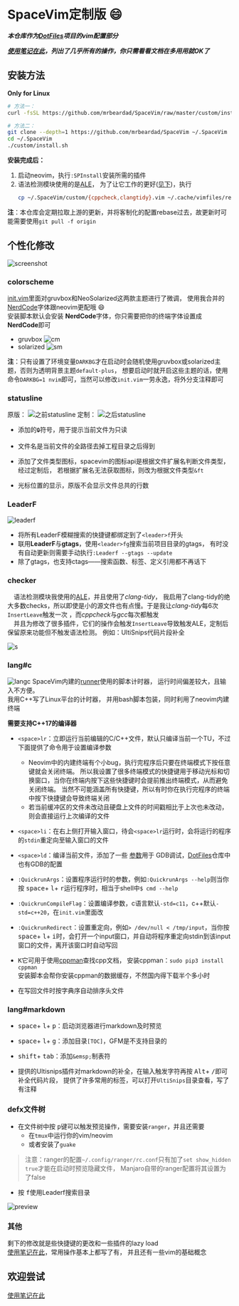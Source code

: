 # SpaceVim定制版 :smile:
***本仓库作为[DotFiles](https://github.com/mrbeardad/DotFiles)项目的vim配置部分***

***[使用笔记在此](https://github.com/mrbeardad/DotFiles/blob/master/cheat/vim.md)，列出了几乎所有的操作，你只需看看文档在多用用就OK了***

## 安装方法
**Only for Linux**
```bash
# 方法一：
curl -fsSL https://github.com/mrbeardad/SpaceVim/raw/master/custom/install.sh | bash

# 方法二：
git clone --depth=1 https://github.com/mrbeardad/SpaceVim ~/.SpaceVim
cd ~/.SpaceVim
./custom/install.sh
```

**安装完成后：**
1. 启动neovim，执行`:SPInstall`安装所需的插件
2. 语法检测模块使用的是[ALE](https://github.com/dense-analysis/ale)，
    为了让它工作的更好([见下](#checker))，执行
    ```sh
    cp ~/.SpaceVim/custom/{cppcheck,clangtidy}.vim ~/.cache/vimfiles/repos/github.com/dense-analysis/ale/ale_linters/cpp/
    ```
**注**：本仓库会定期拉取上游的更新，并将客制化的配置rebase过去，故更新时可能需要使用`git pull -f origin`

## 个性化修改
![screenshot](custom/screenshot.png)


### colorscheme
[init.vim](init.vim)里面对gruvbox和NeoSolarized这两款主题进行了微调，
使用我合并的[NerdCode](https://github.com/mrbeardad/DotFiles/tree/master/fonts)字体跟neovim更配哦 :smile:  
安装脚本默认会安装 **NerdCode**字体，你只需要把你的终端字体设置成 **NerdCode**即可
* gruvbox
![cm](custom/scheme.png)
* solarized
![sm](custom/solarized.png)

**注**：只有设置了环境变量`DARKBG`才在启动时会随机使用gruvbox或solarized主题，否则为透明背景主题`default-plus`，
想要启动时就开启这些主题的话，使用命令`DARKBG=1 nvim`即可，当然可以修改`init.vim`一劳永逸，将外分支注释即可

### statusline
原版：
![之前statusline](custom/2020-05-10_12-36.png)
定制：
![之后statusline](custom/sla.png)
* 添加的`🔒️`符号，用于提示当前文件为只读

* 文件名是当前文件的全路径去掉工程目录之后得到

* 添加了文件类型图标，spacevim的图标api是根据文件扩展名判断文件类型，经过定制后，
    若根据扩展名无法获取图标，则改为根据文件类型`&ft`

* 光标位置的显示，原版不会显示文件总共的行数

### LeaderF
![leaderf](custom/leaderf.png)
* 将所有LeaderF模糊搜索的快捷键都绑定到了`<leader>f`开头
* 联用**LeaderF**与**gtags**，使用`<leader>fg`搜索当前项目目录的gtags，
    有时没有自动更新则需要手动执行`:Leaderf --gtags --update`
* 除了gtags，也支持ctags——搜索函数、标签、定义引用都不再话下

### checker
&emsp;语法检测模块我使用的[ALE](https://github.com/dense-analysis/ale)，并且使用了*clang-tidy*，
我启用了clang-tidy的绝大多数checks，所以即使是小的源文件也有点慢。于是我让*clang-tidy*每6次`InsertLeave`触发一次
，而*cppcheck*与*gcc*每次都触发  
&emsp;并且为修改了很多插件，它们的操作会触发`InsertLeave`导致触发ALE，定制后保留原来功能但不触发语法检测。
例如：UltiSnips代码片段补全

![s](custom/sm.png)  

### lang#c
![langc](custom/langc.png)
SpaceVim内建的<a href=## title="SpaceVim用于编译并运行当前编辑文件的组件">runner</a>使用的脚本计时器，
运行时间偏差较大，且输入不方便。  
我用C++写了Linux平台的计时器，
并用bash脚本包装，同时利用了neovim内建终端<div title="别问我为啥就不能用C++11。。我不想改了o(=·ェ·=)m">**需要支持C++17的编译器**</div>

* `<space>lr`：立即运行当前编辑的C/C++文件，默认只编译当前一个TU，不过下面提供了命令用于设置编译参数
    * Neovim中的内建终端有个小bug，执行完程序后只要在终端模式下按任意键就会关闭终端。
        所以我设置了很多终端模式的快捷键用于移动光标和切换窗口，当你在终端内按下这些快捷键时会提前推出终端模式，从而避免关闭终端。
        当然不可能涵盖所有快捷键，所以有时你在执行完程序的终端中按下快捷键会导致终端关闭
    * 若当前缓冲区的文件未改动且硬盘上文件的时间戳相比于上次也未改动，则会直接运行上次编译的文件

* `<space>li`：在右上侧打开输入窗口，待会`<space>lr`运行时，会将运行的程序的`stdin`重定向至输入窗口的文件

* `<space>ld`：编译当前文件，添加了一些 <a href=## title="该参数不受QuickrunArgs控制">参数</a>用于
    GDB调试，[DotFiles](https://github.com/mrbeardad/DotFiles)仓库中也有GDB的配置

* `:QuickrunArgs`：设置程序运行时的参数，例如`:QuickrunArgs --help`则当你按 <kbd>space</kbd>+ <kbd>l</kbd>+
<kbd>r</kbd>运行程序时，相当于shell中`$ cmd --help`

* `:QuickrunCompileFlag`：设置编译参数，c语言默认`-std=c11`，c++默认`-std=c++20`，在`init.vim`里面改

* `:QuickrunRedirect`：设置重定向，例如`> /dev/null < /tmp/input`，当你按 <kbd>space</kbd>+ <kbd>l</kbd>+
<kbd>i</kbd>时，会打开一个input窗口，并自动将程序重定向stdin到该input窗口的文件，离开该窗口时自动写回

* <kbd>K</kbd>它可用于使用[cppman](https://github.com/aitjcize/cppman)查找cpp文档，
    安装cppman：`sudo pip3 install cppman`  
    安装脚本会帮你安装cppman的数据缓存，不然国内得下载半个多小时
* 在写回文件时按字典序自动排序头文件

### lang#markdown
* <kbd>space</kbd>+ <kbd>l</kbd>+ <kbd>p</kbd>：启动浏览器进行markdown及时预览

* <kbd>space</kbd>+ <kbd>l</kbd>+ <kbd>g</kbd>：添加目录`[TOC]`，GFM是不支持目录的
* <kbd>shift</kbd>+ <kbd>tab</kbd>：添加`&emsp;`制表符
* 提供的Ultisnips插件对markdown的补全，在输入触发字符再按 <kbd>Alt</kbd>+ <kbd>/</kbd>即可补全代码片段，
    提供了许多常用的标签，可以打开`UltiSnips`目录查看，写了有注释

### defx文件树
* 在文件树中按 <kbd>p</kbd>键可以触发预览操作，需要安装`ranger`，并且还需要
    * 在`tmux`中运行你的vim/neovim
    * 或者安装了`guake`
> 注意：ranger的配置`~/.config/ranger/rc.conf`只有加了`set show_hidden true`才能在启动时预览隐藏文件，
> Manjaro自带的ranger配置将其设置为了false
* 按 <kbd>f</kbd>使用Leaderf搜索目录

![preview](custom/pv.gif)

### 其他
剩下的修改就是些快捷键的更改和一些插件的lazy load  
[使用笔记在此](https://github.com/mrbeardad/DotFiles/blob/master/cheat/vim.md)，常用操作基本上都写了有，
    并且还有一些vim的基础概念

## 欢迎尝试
[使用笔记在此](https://github.com/mrbeardad/DotFiles/blob/master/cheat/vim.md)

